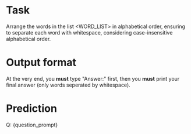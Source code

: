 # Task
Arrange the words in the list <WORD_LIST> in alphabetical order, ensuring to separate each word with whitespace, considering case-insensitive alphabetical order.

# Output format
At the very end, you **must** type "Answer:" first, then you **must** print your final answer (only words seperated by whitespace).

# Prediction
Q: {question_prompt}